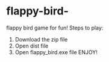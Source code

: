 # flappy-bird-
flappy bird game for fun!
Steps to play:
1. Download the zip file
2. Open dist file
3. Open flappy_bird.exe file
  ENJOY!
